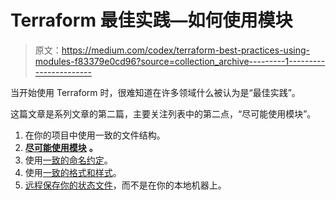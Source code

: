 # Terraform 最佳实践—如何使用模块

> 原文：<https://medium.com/codex/terraform-best-practices-using-modules-f83379e0cd96?source=collection_archive---------1----------------------->

当开始使用 Terraform 时，很难知道在许多领域什么被认为是“最佳实践”。

这篇文章是系列文章的第二篇，主要关注列表中的第二点，“尽可能使用模块”。

1.  在你的项目中使用一致的文件结构。
2.  [**尽可能使用模块**](https://jackwesleyroper.medium.com/terraform-best-practices-using-modules-f83379e0cd96) **。**
3.  使用[一致的命名约定](https://jackwesleyroper.medium.com/terraform-best-practices-using-a-consistent-naming-convention-5df9068c2454)。
4.  使用[一致的格式和样式](https://jackwesleyroper.medium.com/terraform-best-practices-use-a-consistent-format-and-style-a771b64f4afa)。
5.  [远程保存你的状态文件](https://jackwesleyroper.medium.com/terraform-best-practices-hold-your-state-file-remotely-not-on-your-local-machine-502cd14ae76)，而不是在你的本地机器上。